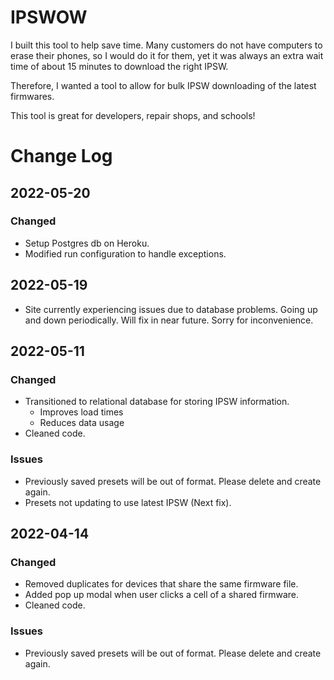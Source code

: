 # IPSWOW

I built this tool to help save time. Many customers do not have computers to erase their phones, so I would do it for them, yet it was always an extra wait time of about 15 minutes to download the right IPSW.

Therefore, I wanted a tool to allow for bulk IPSW downloading of the latest firmwares.

This tool is great for developers, repair shops, and schools!


# Change Log

## 2022-05-20

### Changed
- Setup Postgres db on Heroku. 
- Modified run configuration to handle exceptions.

## 2022-05-19
- Site currently experiencing issues due to database problems. Going up and down periodically. Will fix in near future. Sorry for inconvenience. 

## 2022-05-11

### Changed
- Transitioned to relational database for storing IPSW information.
  - Improves load times
  - Reduces data usage
- Cleaned code. 

### Issues
- Previously saved presets will be out of format. Please delete and create again. 
- Presets not updating to use latest IPSW (Next fix). 

## 2022-04-14

### Changed
- Removed duplicates for devices that share the same firmware file. 
- Added pop up modal when user clicks a cell of a shared firmware. 
- Cleaned code. 

### Issues
- Previously saved presets will be out of format. Please delete and create again. 
